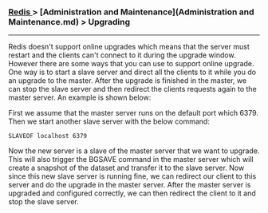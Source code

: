 
### [Redis ](../Redis.md) > [Administration and Maintenance](Administration and Maintenance.md) > Upgrading

___


Redis doesn't support online upgrades which means that the server must restart and the clients can't connect to it during the upgrade window. However there are some ways that you can use to support online upgrade. One way is to start a slave server and direct all the clients to it while you do an upgrade to the master. After the upgrade is finished in the master, we can stop the slave server and then redirect the clients requests again to the master server. An example is shown below:

First we assume that the master server runs on the default port which 6379. Then we start another slave server with the below command:

````
SLAVEOF localhost 6379
````

Now the new server is a slave of the master server that we want to upgrade. This will also trigger the BGSAVE command in the master server which will create a snapshot of the dataset and transfer it to the slave server. Now since this new slave server is running fine, we can redirect our client to this server and do the upgrade in the master server. After the master server is upgraded and configured correctly, we can then redirect the client to it and stop the slave server.